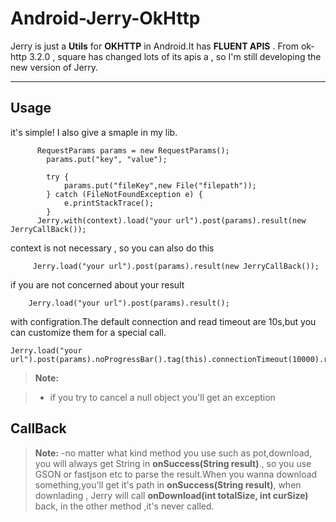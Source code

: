 # Android-Jerry-OkHttp



Jerry is just a **Utils**  for   **OKHTTP** in Android.It has  **FLUENT APIS** .
From ok-http 3.2.0 , square has changed lots of its apis a , so I'm still developing the new version of Jerry.

----------


Usage
-------------

it's simple! I also give a smaple in my lib.
```
      RequestParams params = new RequestParams();
        params.put("key", "value");

        try {
            params.put("fileKey",new File("filepath"));
        } catch (FileNotFoundException e) {
            e.printStackTrace();
        }
      Jerry.with(context).load("your url").post(params).result(new JerryCallBack());
```
context is not necessary , so you can also do this
```
     Jerry.load("your url").post(params).result(new JerryCallBack());
```
if you are not concerned about your result
```
    Jerry.load("your url").post(params).result();
```
with configration.The default connection and read timeout are 10s,but you can customize them  for a special call.
```
Jerry.load("your url").post(params).noProgressBar().tag(this).connectionTimeout(10000).readTimeout(1000).result();
```


> **Note:**

> - if you try to cancel a null object you'll get an exception

CallBack
---------
> **Note:**
> -no matter what kind method you use such as pot,download, you will  always get String in **onSuccess(String result)**., so you use GSON or fastjson etc to parse the result.When you wanna download something,you'll get it's path in  **onSuccess(String result)**, when downlading , Jerry will call **onDownload(int totalSize, int curSize)** back,  in the other method ,it's never called.
>

